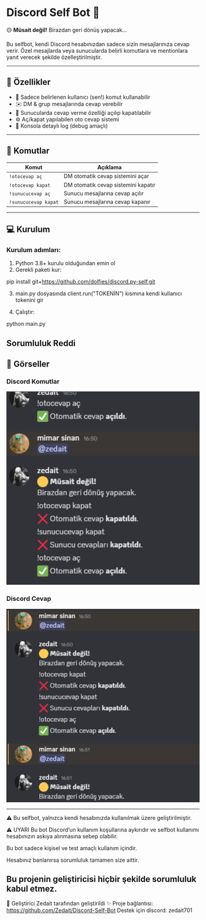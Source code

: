 # Discord Self Bot 🤖

🟡 **Müsait değil!** Birazdan geri dönüş yapacak...

Bu selfbot, kendi Discord hesabınızdan sadece sizin mesajlarınıza cevap verir. Özel mesajlarda veya sunucularda belirli komutlara ve mentionlara yanıt verecek şekilde özelleştirilmiştir.

---

## 🚀 Özellikler

- 👤 Sadece belirlenen kullanıcı (sen!) komut kullanabilir
- ✉️ DM & grup mesajlarında cevap verebilir
- 🛑 Sunucularda cevap verme özelliği açılıp kapatılabilir
- ⚙️ Aç/kapat yapılabilen oto cevap sistemi
- 📄 Konsola detaylı log (debug amaçlı)

---

## 🔧 Komutlar

| Komut                 | Açıklama                           |
|----------------------|------------------------------------|
| `!otocevap aç`        | DM otomatik cevap sistemini açar      |
| `!otocevap kapat`     | DM otomatik cevap sistemini kapatır   |
| `!sunucucevap aç`     | Sunucu mesajlarına cevap açılır    |
| `!sunucucevap kapat`  | Sunucu mesajlarına cevap kapanır   |

---

## 💻 Kurulum

### Kurulum adımları:

1. Python 3.8+ kurulu olduğundan emin ol
2. Gerekli paketi kur:

pip install git+https://github.com/dolfies/discord.py-self.git

3. main.py dosyasında client.run("TOKENİN") kısmına kendi kullanıcı tokenini gir

4. Çalıştır:

python main.py

Sorumluluk Reddi
-----------------
## 📸 Görseller

### Discord Komutlar
![Discord](Ekran%20Fotoğrafı.png)

### Discord Cevap
![Bot Yanıtı](Ekran%20Fotoğrafı%202.png)

------------------

⚠️ Bu selfbot, yalnızca kendi hesabınızda kullanılmak üzere geliştirilmiştir.

⚠️ UYARI
Bu bot Discord’un kullanım koşullarına aykırıdır ve selfbot kullanımı hesabınızın askıya alınmasına sebep olabilir.

Bu bot sadece kişisel ve test amaçlı kullanım içindir.

Hesabınız banlanırsa sorumluluk tamamen size aittir.

Bu projenin geliştiricisi hiçbir şekilde sorumluluk kabul etmez.
----------------------
👤 Geliştirici
Zedait tarafından geliştirildi ✨
Proje bağlantısı: https://github.com/Zedait/Discord-Self-Bot
Destek için discord: zedait701
